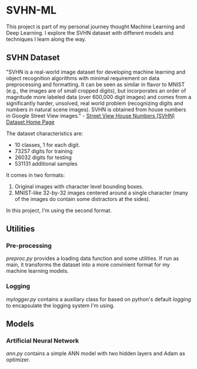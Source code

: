# SVHN-ML
This project is part of my personal journey thought Machine Learning and Deep Learning. I explore the SVHN dataset with different models and techniques I learn along the way.

## SVHN Dataset
"SVHN is a real-world image dataset for developing machine learning and object recognition algorithms with minimal requirement on data preprocessing and formatting. It can be seen as similar in flavor to MNIST (e.g., the images are of small cropped digits), but incorporates an order of magnitude more labeled data (over 600,000 digit images) and comes from a significantly harder, unsolved, real world problem (recognizing digits and numbers in natural scene images). SVHN is obtained from house numbers in Google Street View images." - [Street View House Numbers (SVHN) Dataset Home Page](http://ufldl.stanford.edu/housenumbers)

The dataset characteristics are:
- 10 classes, 1 for each digit.
- 73257 digits for training
- 26032 digits for testing
- 531131 additional samples

It comes in two formats:
1. Original images with character level bounding boxes.
2. MNIST-like 32-by-32 images centered around a single character (many of the images do contain some distractors at the sides).

In this project, I'm using the second format.

## Utilities
### Pre-processing
_preproc.py_ provides a loading data function and some utilities. If run as main, it transforms the dataset into a more convinient format for my machine learning models.

### Logging
_mylogger.py_ contains a auxiliary class for based on python's default _logging_ to encapsulate the logging system I'm using.

## Models
### Artificial Neural Network
_ann.py_ contains a simple ANN model with two hidden layers and Adam as optimizer.
